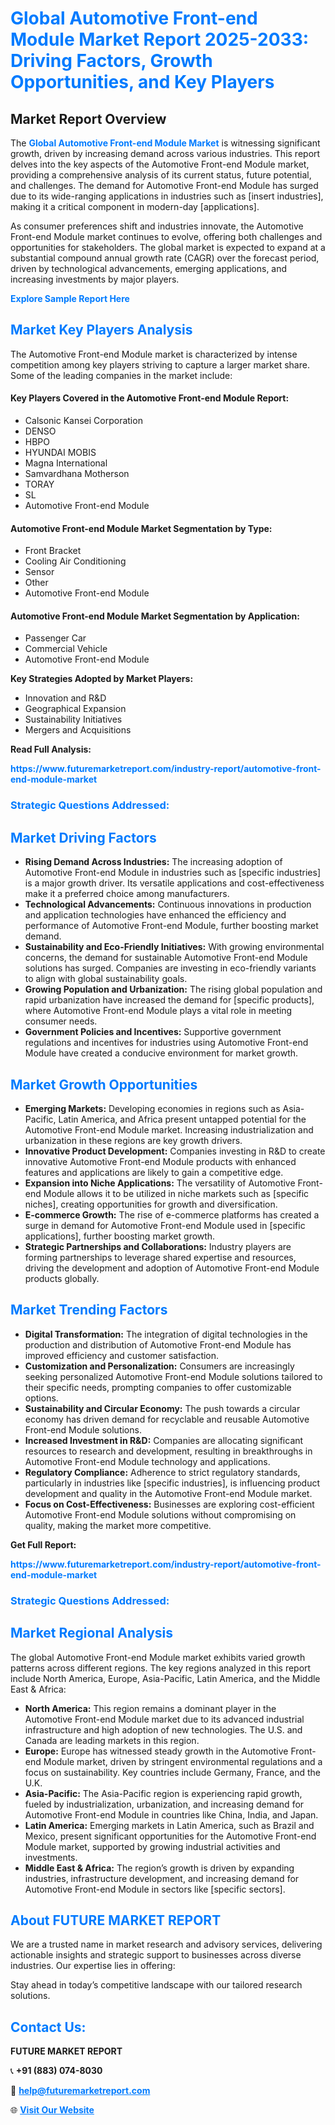 <h1 style="color: #007BFF;">Global Automotive Front-end Module Market Report 2025-2033: Driving Factors, Growth Opportunities, and Key Players</h1>

<section id="overview">
<h2>Market Report Overview</h2>
<p>The <a href="https://www.futuremarketreport.com/industry-report/automotive-front-end-module-market" style="color: #007BFF; text-decoration: none;"><strong>Global Automotive Front-end Module Market</strong></a> is witnessing significant growth, driven by increasing demand across various industries. This report delves into the key aspects of the Automotive Front-end Module market, providing a comprehensive analysis of its current status, future potential, and challenges. The demand for Automotive Front-end Module has surged due to its wide-ranging applications in industries such as [insert industries], making it a critical component in modern-day [applications].</p>
<p>As consumer preferences shift and industries innovate, the Automotive Front-end Module market continues to evolve, offering both challenges and opportunities for stakeholders. The global market is expected to expand at a substantial compound annual growth rate (CAGR) over the forecast period, driven by technological advancements, emerging applications, and increasing investments by major players.</p>
</section>

<section id="overview">
<p><a href="https://www.futuremarketreport.com/request-sample/reportId=110106" style="color: #007BFF; text-decoration: none;"><strong>Explore Sample Report Here</strong></a></p>
</section>

<section id="key-players">
<h2 style="color: #007BFF;">Market Key Players Analysis</h2>
<p>The Automotive Front-end Module market is characterized by intense competition among key players striving to capture a larger market share. Some of the leading companies in the market include:</p>
<h4>Key Players Covered in the Automotive Front-end Module Report:</h4>
<ul><li>Calsonic Kansei Corporation</li><li>DENSO</li><li>HBPO</li><li>HYUNDAI MOBIS</li><li>Magna International</li><li>Samvardhana Motherson</li><li>TORAY</li><li>SL</li><li>Automotive Front-end Module</li></ul>
<h4>Automotive Front-end Module Market Segmentation by Type:</h4>
<ul><li>Front Bracket</li><li>Cooling Air Conditioning</li><li>Sensor</li><li>Other</li><li>Automotive Front-end Module</li></ul>

<h4>Automotive Front-end Module Market Segmentation by Application:</h4>
<ul><li>Passenger Car</li><li>Commercial Vehicle</li><li>Automotive Front-end Module</li></ul>
<p><strong>Key Strategies Adopted by Market Players:</strong></p>
<ul>
<li>Innovation and R&D</li>
<li>Geographical Expansion</li>
<li>Sustainability Initiatives</li>
<li>Mergers and Acquisitions</li>
</ul>
</section>

<section>
<p><strong>Read Full Analysis: </strong></p><a href="https://www.futuremarketreport.com/industry-report/automotive-front-end-module-market" style="color: #007BFF; text-decoration: none;"><strong>https://www.futuremarketreport.com/industry-report/automotive-front-end-module-market</strong></a>
<h3 style="color: #007BFF;">Strategic Questions Addressed:</h3>
</section>

<section id="driving-factors">
<h2 style="color: #007BFF;">Market Driving Factors</h2>
<ul>
<li><strong>Rising Demand Across Industries:</strong> The increasing adoption of Automotive Front-end Module in industries such as [specific industries] is a major growth driver. Its versatile applications and cost-effectiveness make it a preferred choice among manufacturers.</li>
<li><strong>Technological Advancements:</strong> Continuous innovations in production and application technologies have enhanced the efficiency and performance of Automotive Front-end Module, further boosting market demand.</li>
<li><strong>Sustainability and Eco-Friendly Initiatives:</strong> With growing environmental concerns, the demand for sustainable Automotive Front-end Module solutions has surged. Companies are investing in eco-friendly variants to align with global sustainability goals.</li>
<li><strong>Growing Population and Urbanization:</strong> The rising global population and rapid urbanization have increased the demand for [specific products], where Automotive Front-end Module plays a vital role in meeting consumer needs.</li>
<li><strong>Government Policies and Incentives:</strong> Supportive government regulations and incentives for industries using Automotive Front-end Module have created a conducive environment for market growth.</li>
</ul>
</section>

<section id="growth-opportunities">
<h2 style="color: #007BFF;">Market Growth Opportunities</h2>
<ul>
<li><strong>Emerging Markets:</strong> Developing economies in regions such as Asia-Pacific, Latin America, and Africa present untapped potential for the Automotive Front-end Module market. Increasing industrialization and urbanization in these regions are key growth drivers.</li>
<li><strong>Innovative Product Development:</strong> Companies investing in R&D to create innovative Automotive Front-end Module products with enhanced features and applications are likely to gain a competitive edge.</li>
<li><strong>Expansion into Niche Applications:</strong> The versatility of Automotive Front-end Module allows it to be utilized in niche markets such as [specific niches], creating opportunities for growth and diversification.</li>
<li><strong>E-commerce Growth:</strong> The rise of e-commerce platforms has created a surge in demand for Automotive Front-end Module used in [specific applications], further boosting market growth.</li>
<li><strong>Strategic Partnerships and Collaborations:</strong> Industry players are forming partnerships to leverage shared expertise and resources, driving the development and adoption of Automotive Front-end Module products globally.</li>
</ul>
</section>

<section id="trending-factors">
<h2 style="color: #007BFF;">Market Trending Factors</h2>
<ul>
<li><strong>Digital Transformation:</strong> The integration of digital technologies in the production and distribution of Automotive Front-end Module has improved efficiency and customer satisfaction.</li>
<li><strong>Customization and Personalization:</strong> Consumers are increasingly seeking personalized Automotive Front-end Module solutions tailored to their specific needs, prompting companies to offer customizable options.</li>
<li><strong>Sustainability and Circular Economy:</strong> The push towards a circular economy has driven demand for recyclable and reusable Automotive Front-end Module solutions.</li>
<li><strong>Increased Investment in R&D:</strong> Companies are allocating significant resources to research and development, resulting in breakthroughs in Automotive Front-end Module technology and applications.</li>
<li><strong>Regulatory Compliance:</strong> Adherence to strict regulatory standards, particularly in industries like [specific industries], is influencing product development and quality in the Automotive Front-end Module market.</li>
<li><strong>Focus on Cost-Effectiveness:</strong> Businesses are exploring cost-efficient Automotive Front-end Module solutions without compromising on quality, making the market more competitive.</li>
</ul>
</section>

<section>
<p><strong>Get Full Report: </strong></p><a href="https://www.futuremarketreport.com/industry-report/automotive-front-end-module-market" style="color: #007BFF; text-decoration: none;"><strong>https://www.futuremarketreport.com/industry-report/automotive-front-end-module-market</strong></a>
<h3 style="color: #007BFF;">Strategic Questions Addressed:</h3>
</section>


<section id="regional-analysis">
<h2 style="color: #007BFF;">Market Regional Analysis</h2>
<p>The global Automotive Front-end Module market exhibits varied growth patterns across different regions. The key regions analyzed in this report include North America, Europe, Asia-Pacific, Latin America, and the Middle East & Africa:</p>
<ul>
<li><strong>North America:</strong> This region remains a dominant player in the Automotive Front-end Module market due to its advanced industrial infrastructure and high adoption of new technologies. The U.S. and Canada are leading markets in this region.</li>
<li><strong>Europe:</strong> Europe has witnessed steady growth in the Automotive Front-end Module market, driven by stringent environmental regulations and a focus on sustainability. Key countries include Germany, France, and the U.K.</li>
<li><strong>Asia-Pacific:</strong> The Asia-Pacific region is experiencing rapid growth, fueled by industrialization, urbanization, and increasing demand for Automotive Front-end Module in countries like China, India, and Japan.</li>
<li><strong>Latin America:</strong> Emerging markets in Latin America, such as Brazil and Mexico, present significant opportunities for the Automotive Front-end Module market, supported by growing industrial activities and investments.</li>
<li><strong>Middle East & Africa:</strong> The region’s growth is driven by expanding industries, infrastructure development, and increasing demand for Automotive Front-end Module in sectors like [specific sectors].</li>
</ul>
</section>

<footer>
<h2 style="color: #007BFF;">About FUTURE MARKET REPORT</h2>
<p>We are a trusted name in market research and advisory services, delivering actionable insights and strategic support to businesses across diverse industries. Our expertise lies in offering:</p>

<p>Stay ahead in today’s competitive landscape with our tailored research solutions.</p>

<h2 style="color: #007BFF;">Contact Us:</h2>
<p><strong>FUTURE MARKET REPORT</strong></p>
<p>📞 <strong>+91 (883) 074-8030</strong></p>
<p>📧 <strong><a href="mailto:help@futuremarketreport.com" style="color: #007BFF;">help@futuremarketreport.com</a></strong></p>
<p>🌐 <strong><a href="https://www.futuremarketreport.com/" style="color: #007BFF;">Visit Our Website</a></strong></p>
</footer>